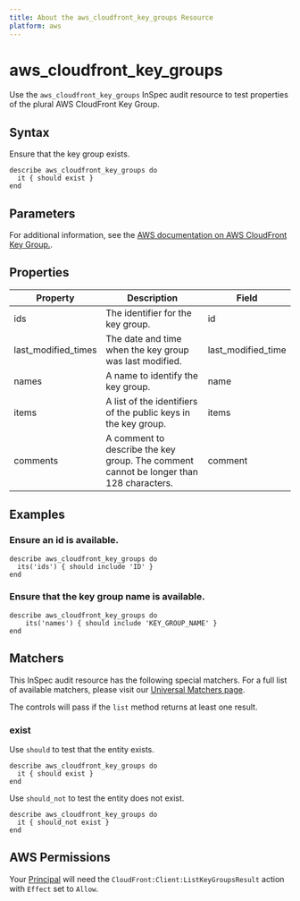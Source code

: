 ```yaml
---
title: About the aws_cloudfront_key_groups Resource
platform: aws
---
```


# aws_cloudfront_key_groups

Use the `aws_cloudfront_key_groups` InSpec audit resource to test properties of the plural AWS CloudFront Key Group.

## Syntax

Ensure that the key group exists.

    describe aws_cloudfront_key_groups do
      it { should exist }
    end

## Parameters

For additional information, see the [AWS documentation on AWS CloudFront Key Group.](https://docs.aws.amazon.com/AWSCloudFormation/latest/UserGuide/aws-resource-cloudfront-keygroup.html).

## Properties

| Property | Description | Field | 
| --- | --- | --- |
| ids | The identifier for the key group. | id |
| last_modified_times | The date and time when the key group was last modified. | last_modified_time |
| names | A name to identify the key group. | name |
| items | A list of the identifiers of the public keys in the key group. | items |
| comments | A comment to describe the key group. The comment cannot be longer than 128 characters. | comment |

## Examples

### Ensure an id is available.
    describe aws_cloudfront_key_groups do
      its('ids') { should include 'ID' }
    end

### Ensure that the key group name is available.
    describe aws_cloudfront_key_groups do
        its('names') { should include 'KEY_GROUP_NAME' }
    end

## Matchers

This InSpec audit resource has the following special matchers. For a full list of available matchers, please visit our [Universal Matchers page](https://www.inspec.io/docs/reference/matchers/).

The controls will pass if the `list` method returns at least one result.

### exist

Use `should` to test that the entity exists.

    describe aws_cloudfront_key_groups do
      it { should exist }
    end

Use `should_not` to test the entity does not exist.

    describe aws_cloudfront_key_groups do
      it { should_not exist }
    end

## AWS Permissions

Your [Principal](https://docs.aws.amazon.com/IAM/latest/UserGuide/intro-structure.html#intro-structure-principal) will need the `CloudFront:Client:ListKeyGroupsResult` action with `Effect` set to `Allow`.